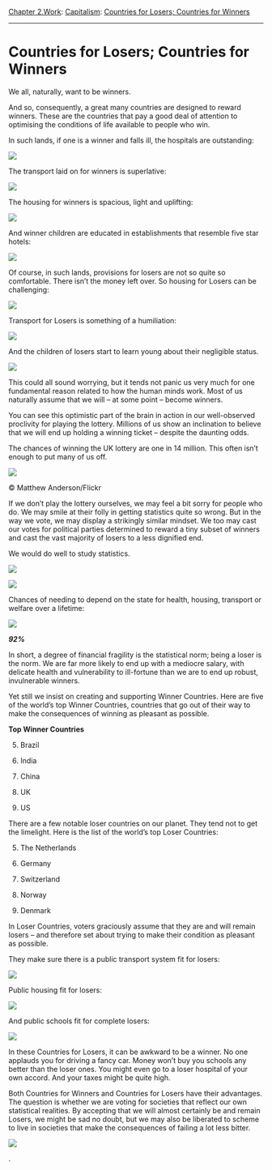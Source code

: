 [Chapter 2.Work](https://www.theschooloflife.com/thebookoflife/category/work/): [Capitalism](https://www.theschooloflife.com/thebookoflife/category/work/capitalism/): [Countries for Losers; Countries for Winners](https://www.theschooloflife.com/thebookoflife/countries-for-losers-countries-for-winners/)

* * *

# Countries for Losers; Countries for Winners

We all, naturally, want to be winners.

And so, consequently, a great many countries are designed&nbsp;to reward winners. These are the countries that pay a good deal of attention to optimising the conditions of life available to people who win.

In such lands, if one is a winner and falls ill, the hospitals are outstanding:

![](https://www.theschooloflife.com/thebookoflife/wp-content/uploads/2017/06/Screen-Shot-2013-06-08-at-1.58.04-PM-1.png)

The transport laid on for winners is superlative:

![](http://3.bp.blogspot.com/-osgpN3zW68M/Vo31uUGCaSI/AAAAAAAAFvw/8m2x5cabvBM/s1600/BMW-1.jpg)

The housing for winners is spacious, light and uplifting:

![](http://pereds.com/wp-content/uploads/2015/12/Kensington-Park-Gardens-W11-ext.jpeg)

And winner children are educated in establishments that resemble five star hotels:

![](http://i.telegraph.co.uk/multimedia/archive/03177/rosey_3177008b.jpg)

Of course, in such lands, provisions for losers are not so quite so comfortable. There isn’t the money left over. So housing for Losers can be challenging:

![](http://i.sme.sk/cdata/3/52/5260903/otvarak-r913.jpg)

Transport for Losers is something of a humiliation:

![](https://ichef-1.bbci.co.uk/news/624/cpsprodpb/142C8/production/_93323628_934f62e8-53c4-45e7-a1b9-b9744c8edc40.jpg)

And the children of losers start to learn young about their negligible status.

![](https://ichef.bbci.co.uk/news/624/cpsprodpb/1879/production/_89656260_alpertonschool2013.jpg)

This could all sound worrying, but it tends not panic us very much for one fundamental reason related to how the human minds work. Most of us naturally assume that we will – at some point – become winners.

You can see this optimistic part of the brain in action in our well-observed proclivity for playing the lottery. Millions of us show an inclination to believe that we will end up holding a winning ticket – despite the daunting odds.

The chances of winning the UK lottery are one in 14 million. This often isn’t enough to put many of us off.

 ![](https://www.theschooloflife.com/thebookoflife/wp-content/uploads/2017/06/1103835148_e8e03e0965_o-1-1024x683.jpg)

© Matthew Anderson/Flickr

If we don’t play the lottery ourselves, we may feel a bit sorry for people who do. We may smile at their folly in getting statistics quite so wrong. But in the way we vote, we may display a strikingly similar mindset. We too may cast our votes for political parties determined to reward a tiny subset of winners and cast&nbsp;the vast majority of losers to a less dignified end.

We would do well to study statistics.

![](https://www.theschooloflife.com/thebookoflife/wp-content/uploads/2017/06/Class-6-How-to-Fail-SLIDES.png)

![](https://www.theschooloflife.com/thebookoflife/wp-content/uploads/2017/06/Class-6-How-to-Fail-SLIDES-1.png)

Chances of needing to depend on the state for health, housing, transport or welfare over a lifetime:

![](http://i.huffpost.com/gen/1301629/images/o-HOSPITAL-NHS-BIRMINGHAM-facebook.jpg)

**_92%_**

In short, a degree of financial fragility is the statistical norm; being a loser is the norm. We are far more likely to end up with a mediocre salary, with delicate health and vulnerability to ill-fortune than we are to end up robust, invulnerable winners.

Yet still we insist on creating and supporting Winner Countries. Here are five of the world’s top Winner Countries, countries that go out of their way to make the consequences of winning as pleasant as possible.

**Top Winner Countries**

5. Brazil

4. India

3. China

2. UK

1. US

There are a few notable loser countries on our planet. They tend not to get the limelight. Here is the list of the world’s top Loser Countries:

5. The Netherlands

4. Germany

3. Switzerland

2. Norway

1. Denmark

In Loser Countries, voters graciously assume that they are and will remain losers – and therefore set about trying to make their condition as pleasant as possible.

They make sure there is a public transport system fit for losers:

![](http://www.visitdenmark.co.uk/sites/default/files/styles/galleries_ratio/public/vdk_images/Attractions-Activities-interest-accommodation-people-geo/Transportation/Other-transportation/transport-venindeferie-s-tog-cykler.jpg?itok=mC05naPx)

Public housing fit for losers:

![](https://s-media-cache-ak0.pinimg.com/originals/68/fd/e3/68fde3546719e6cab11a1f866290d0d5.jpg)

And public schools fit for complete losers:

![](https://s-media-cache-ak0.pinimg.com/originals/e3/7d/2f/e37d2f74357acd4a05559571d006bbaf.jpg)

In these Countries for Losers, it can be awkward to be a winner. No one applauds you for driving a fancy car. Money won’t buy you schools any better than the loser ones. You might even go to a loser hospital of your own accord. And your taxes might be quite high.

Both Countries for Winners and Countries for Losers have their advantages. The question is whether we are voting for societies that reflect our own statistical realities. By accepting that we will almost certainly be and remain Losers, we might be sad no doubt, but we may also be liberated to scheme to live in societies that make the consequences of failing a lot less bitter.

[![](https://img.youtube.com/vi/kbpY-2nOYRI/0.jpg)](https://www.youtube.com/embed/kbpY-2nOYRI '')

.
